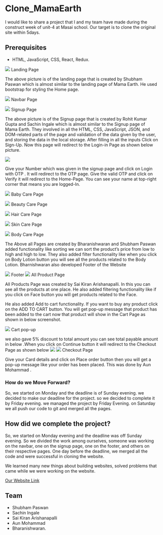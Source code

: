 # Clone_MamaEarth
I would like to share a project that I and my team have made during the construct week of unit-4 at Masai school. Our target is to clone the original site within 5days.

## Prerequisites
- HTML, JavaScript, CSS, React, Redux.

![](https://miro.medium.com/max/1400/1*m9v5_duYlRT2HOyFqLuUvA.png)
Landing Page

The above picture is of the landing page that is created by Shubham Paswan which is almost similar to the landing page of Mama Earth. He used bootstrap for styling the Home page.

![](https://miro.medium.com/max/1400/1*Qn8e5bQoIEwMfMv7h0bFRg.jpeg)
Navbar Page

![](https://miro.medium.com/max/1400/1*i7TG2s6ekhBqTh1Q9nUCyA.jpeg)
Signup Page

The above picture is of the Signup page that is created by Rohit Kumar Gupta and Sachin Ingale which is almost similar to the Signup page of Mama Earth. They involved in all the HTML, CSS, JavaScript, JSON, and DOM-related parts of the page and validation of the data given by the user, and storing the data in the local storage. After filling in all the inputs Click on Sign-Up. Now this page will redirect to the Login-in Page as shown below picture.

![](https://miro.medium.com/max/1400/1*uWfLoUsKOyLlys_iea9tWw.jpeg)

Give your Number which was given in the signup page and click on Login with OTP . It will redirect to the OTP page. Give the valid OTP and click on Verify it will redirect to the Home-Page. You can see your name at top-right corner that means you are logged-In.

![](https://miro.medium.com/max/1400/1*uQcx0gKOVpi8LEPOBX8DJg.jpeg)
Baby Care Page

![](https://miro.medium.com/max/1400/1*kSuws1qiskV2oMOMMNMDCQ.jpeg)
Beauty Care Page

![](https://miro.medium.com/max/1400/1*43OQRQId7dJJcOlSYhC88Q.jpeg)
Hair Care Page

![](https://miro.medium.com/max/1400/1*we_41XnEFc5LlKAPlv2V8w.jpeg)
Skin Care Page

![](https://miro.medium.com/max/1400/1*7txBMn7QxPXoEeU2ra6R8Q.jpeg)
Body Care Page

The Above all Pages are created by Bharanishwaran and Shubham Paswan added functionality like sorting we can sort the product’s price from low to high and high to low. They also added filter functionality like when you click on Body Lotion button you will see all the products related to the Body Lotion. Bharnishwaran also developed Footer of the Website

![](https://miro.medium.com/max/1400/1*7kXxFLt2OuufYMJtU2UMyg.jpeg)
Footer
![](https://miro.medium.com/max/1400/1*FF_cUH-OCCojt36vXN_yog.jpeg)
All Product Page

All Products Page was created by Sai Kiran Arishanapalli. In this you can see all the products at one place. He also added filtering functionality like if you click on Face button you will get products related to the Face.

He also added Add to cart functionality. If you want to buy any product click on the ADD TO CART button. You will get pop-up message that product has been added to the cart now that product will show in the Cart Page as shown in below screenshot.

![](https://miro.medium.com/max/1400/1*TfxEAc_IhjaLuVGczSVieQ.jpeg)
Cart pop-up

we also gave 5% discount to total amount you can see total payable amount in below .When you click on Continue button it will redirect to the Checkout Page as shown below
![](https://miro.medium.com/max/1400/1*_EdciG8rfD-rGiQp_4LXkA.jpeg)
![](https://miro.medium.com/max/1400/1*SMKfMCyfT2rO8KEihHazgw.jpeg)
Checkout Page

Give your Card details and click on Place order button then you will get a pop-up message like your order has been placed. This was done by Aun Mohammad .

### How do we Move Forward?

So, we started on Monday and the deadline is of Sunday evening. we decided to make our deadline for the project. so we decided to complete it by Friday evening. we managed the project by Friday Evening. on Saturday we all push our code to git and merged all the pages.

## How did we complete the project?

So, we started on Monday evening and the deadline was off Sunday evening. So we divided the work among ourselves, someone was working on the navbar, one on the signup page, one on the footer, and others on their respective pages. One day before the deadline, we merged all the code and were successful in cloning the website.

We learned many new things about building websites, solved problems that came while we were working on the website.

[Our Website Link](https://clone-mamaearth.netlify.app/)

## Team
- Shubham Paswan 
- Sachin Ingale
- Sai Kiran Arishanapalli
- Aun Mohammad
- Bharanishwaran.

